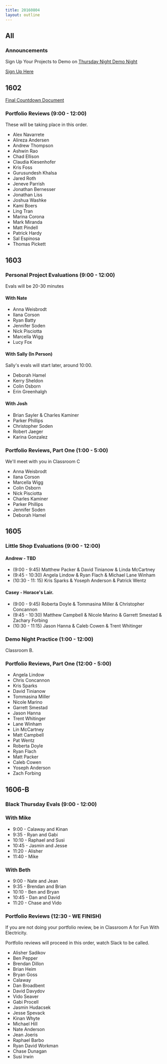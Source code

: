 ```yaml
---
title: 20160804
layout: outline
---
```


## All

### Announcements

Sign Up Your Projects to Demo on [Thursday Night Demo Night](http://www.meetup.com/Turing-Community-Events/events/232879633/)

[Sign Up Here](https://goo.gl/forms/xFnaV0Ms1ZSGC9Wn2)

## 1602

[Final Countdown Document](https://gist.github.com/rrgayhart/35784c39bc7dcb8561fcbd68ef34c98f)

### Portfolio Reviews (9:00 - 12:00)

These will be taking place in this order.

* Alex Navarrete
* Alireza Andersen
* Andrew Thompson
* Ashwin Rao
* Chad Ellison
* Claudia Kiesenhofer
* Kris Foss
* Gurusundesh Khalsa
* Jared Roth
* Jeneve Parrish
* Jonathan Bernesser
* Jonathan Liss
* Joshua Washke
* Kami Boers
* Ling Tran
* Marina Corona
* Mark Miranda
* Matt Pindell
* Patrick Hardy
* Sal Espinosa
* Thomas Pickett

## 1603

### Personal Project Evaluations (9:00 - 12:00)

Evals will be 20-30 minutes


#### With Nate

* Anna Weisbrodt
* Ilana Corson
* Ryan Batty
* Jennifer Soden
* Nick Pisciotta
* Marcella Wigg
* Lucy Fox

#### With Sally (In Person)

Sally's evals will start later, around 10:00.

* Deborah Hamel
* Kerry Sheldon
* Colin Osborn
* Erin Greenhalgh

#### With Josh

* Brian Sayler & Charles Kaminer
* Parker Phillips
* Christopher Soden
* Robert Jaeger
* Karina Gonzalez

### Portfolio Reviews, Part One (1:00 - 5:00)

We'll meet with you in Classroom C

* Anna Weisbrodt
* Ilana Corson
* Marcella Wigg
* Colin Osborn
* Nick Pisciotta
* Charles Kaminer
* Parker Phillips
* Jennifer Soden
* Deborah Hamel


## 1605

### Little Shop Evaluations (9:00 - 12:00)

#### Andrew - TBD

* (9:00 - 9:45)  Matthew Packer & David Tinianow & Linda McCartney
* (9:45 - 10:30) Angela Lindow & Ryan Flach & Michael Lane Winham
* (10:30 - 11: 15) Kris Sparks & Yoseph Anderson & Patrick Wentz

#### Casey - Horace's Lair.

* (9:00 - 9:45) Roberta Doyle & Tommasina Miller & Christopher Concannon
* (9:45 - 10:30) Matthew Campbell & Nicole Marino & Garrett Smestad & Zachary Forbing
* (10:30 - 11:15) Jason Hanna & Caleb Cowen & Trent Whitinger


### Demo Night Practice (1:00 - 12:00)

Classroom B.

### Portfolio Reviews, Part One (12:00 - 5:00)

<ul>
  <li>Angela Lindow</li>
  <li>Chris Concannon</li>
  <li>Kris Sparks</li>
  <li>David Tinianow</li>
  <li>Tommasina Miller</li>
  <li>Nicole Marino</li>
  <li>Garrett Smestad</li>
  <li>Jason Hanna</li>
  <li>Trent Whitinger</li>
  <li>Lane Winham</li>
  <li>Lin McCartney</li>
  <li>Matt Campbell</li>
  <li>Pat Wentz</li>
  <li>Roberta Doyle</li>
  <li>Ryan Flach</li>
  <li>Matt Packer</li>
  <li>Caleb Cowen</li>
  <li>Yoseph Anderson</li>
  <li>Zach Forbing</li>
</ul>


## 1606-B

### Black Thursday Evals (9:00 - 12:00)

### With Mike
* 9:00 - Calaway and Kinan
* 9:35 - Ryan and Gabi
* 10:10 - Raphael and Susi
* 10:45 - Jasmin and Jesse
* 11:20 - Alisher
* 11:40 - Mike


### With Beth
* 9:00 - Nate and Jean
* 9:35 - Brendan and Brian
* 10:10 - Ben and Bryan
* 10:45 - Dan and David
* 11:20 - Chase and Vido

### Portfolio Reviews (12:30 - WE FINISH)

If you are not doing your portfolio review, be in Classroom A for Fun With
Electricity.

Portfolio reviews will proceed in this order, watch Slack to be called.

* Alisher Sadikov
* Ben Pepper
* Brendan Dillon
* Brian Heim
* Bryan Goss
* Calaway
* Dan Broadbent
* David Davydov
* Vido Seaver
* Gabi Procell
* Jasmin Hudacsek
* Jesse Spevack
* Kinan Whyte
* Michael Hill
* Nate Anderson
* Jean Joeris
* Raphael Barbo
* Ryan David Workman
* Chase Dunagan
* Susi Irwin
